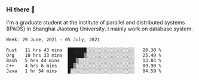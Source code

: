 ### Hi there 👋

I'm a graduate student at the institute of parallel and distributed systems (IPADS) in Shanghai Jiaotong University. I mainly work on database system.

<!--START_SECTION:waka-->
```text
Week: 29 June, 2021 - 05 July, 2021

Rust   11 hrs 43 mins  ███████░░░░░░░░░░░░░░░░░░   28.30 % 
Org    10 hrs 33 mins  ██████▒░░░░░░░░░░░░░░░░░░   25.49 % 
Bash   5 hrs 44 mins   ███▒░░░░░░░░░░░░░░░░░░░░░   13.84 % 
C++    4 hrs 6 mins    ██▒░░░░░░░░░░░░░░░░░░░░░░   09.90 % 
Java   1 hr 54 mins    █░░░░░░░░░░░░░░░░░░░░░░░░   04.59 % 
```
<!--END_SECTION:waka-->

<!--
**yqmmm/yqmmm** is a ✨ _special_ ✨ repository because its `README.md` (this file) appears on your GitHub profile.

Here are some ideas to get you started:

- 🔭 I’m currently working on ...
- 🌱 I’m currently learning ...
- 👯 I’m looking to collaborate on ...
- 🤔 I’m looking for help with ...
- 💬 Ask me about ...
- 📫 How to reach me: ...
- 😄 Pronouns: ...
- ⚡ Fun fact: ...
-->

